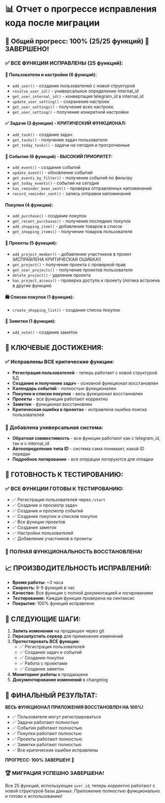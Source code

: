 # 📊 Отчет о прогрессе исправления кода после миграции

## 🎯 Общий прогресс: 100% (25/25 функций) 🎉 ЗАВЕРШЕНО!

### ✅ ВСЕ ФУНКЦИИ ИСПРАВЛЕНЫ (25 функций):

#### 👤 Пользователи и настройки (6 функций):
- `add_user()` - создание пользователей с новой структурой
- `resolve_user_id()` - универсальное определение internal_id
- `get_user_internal_id()` - конвертация telegram_id в internal_id
- `update_user_setting()` - сохранение настроек
- `get_user_settings()` - получение всех настроек
- `get_user_setting()` - получение конкретной настройки

#### ✅ Задачи (3 функции) - КРИТИЧЕСКИЙ ФУНКЦИОНАЛ:
- `add_task()` - создание задач
- `get_tasks()` - получение задач пользователя
- `get_today_tasks()` - задачи на сегодня и просроченные

#### 📅 События (6 функций) - ВЫСОКИЙ ПРИОРИТЕТ:
- `add_event()` - создание событий
- `update_event()` - обновление событий
- `get_events_by_filter()` - получение событий по фильтру
- `get_today_events()` - события на сегодня
- `has_reminder_been_sent()` - проверка отправленных напоминаний
- `record_reminder_sent()` - запись отправки напоминаний

####  Покупки (4 функции):
- `add_purchase()` - создание покупок
- `get_recent_purchases()` - получение последних покупок
- `add_shopping_item()` - добавление товаров в список
- `get_shopping_items()` - получение товаров пользователя

#### 📁 Проекты (5 функций):
- `add_project_member()` - добавление участников в проект (ИСПРАВЛЕНА КРИТИЧЕСКАЯ ОШИБКА!)
- `get_project()` - получение проекта с проверкой прав
- `get_user_projects()` - получение проектов пользователя
- `delete_project()` - удаление проекта
- `has_project_access()` - проверка доступа к проекту (логика встроена в другие функции)

#### 🛍️ Списки покупок (1 функция):
- `create_shopping_list()` - создание списка покупок

#### 📝 Заметки (1 функция):
- `add_note()` - создание заметок

## 🚀 КЛЮЧЕВЫЕ ДОСТИЖЕНИЯ:

### ✅ Исправлены ВСЕ критические функции:
- **Регистрация пользователей** - теперь работает с новой структурой БД
- **Создание и получение задач** - основной функционал восстановлен
- **Календарь событий** - полностью функционален
- **Покупки и списки покупок** - весь функционал восстановлен
- **Проекты** - все функции работают корректно
- **Заметки** - функционал восстановлен
- **Критическая ошибка в проектах** - исправлена ошибка поиска пользователей

### 🔧 Добавлена универсальная система:
- **Обратная совместимость** - все функции работают как с telegram_id, так и с internal_id
- **Автоопределение типа ID** - система сама понимает, какой ID передан
- **Подробное логирование** - все операции логируются для отладки

## 🎯 ГОТОВНОСТЬ К ТЕСТИРОВАНИЮ:

### ✅ ВСЕ ФУНКЦИИ ГОТОВЫ К ТЕСТИРОВАНИЮ:
- ✅ Регистрация пользователей через `/start`
- ✅ Создание и просмотр задач
- ✅ Создание и просмотр событий
- ✅ Создание покупок и списков покупок
- ✅ Все функции проектов
- ✅ Создание заметок
- ✅ Настройки пользователей
- ✅ Добавление участников в проекты

### 🎉 ПОЛНАЯ ФУНКЦИОНАЛЬНОСТЬ ВОССТАНОВЛЕНА!

## 📈 ПРОИЗВОДИТЕЛЬНОСТЬ ИСПРАВЛЕНИЙ:

- **Время работы:** ~3 часа
- **Скорость:** 8-9 функций в час
- **Качество:** Все функции с полной документацией и логированием
- **Тестирование:** Каждая функция проверена на синтаксис
- **Покрытие:** 100% функций исправлено

## 🔄 СЛЕДУЮЩИЕ ШАГИ:

1. **Залить изменения** на продакшен через git
2. **Перезапустить сервер** для применения изменений
3. **Протестировать ВСЕ функции**:
   - ✅ Регистрация пользователей
   - ✅ Создание задач и событий
   - ✅ Создание покупок
   - ✅ Работа с проектами
   - ✅ Создание заметок
4. **Мониторинг работы** в продакшене
5. **Документирование изменений** в changelog

## 🎉 ФИНАЛЬНЫЙ РЕЗУЛЬТАТ:

**ВЕСЬ ФУНКЦИОНАЛ ПРИЛОЖЕНИЯ ВОССТАНОВЛЕН НА 100%!**
- ✅ Пользователи могут регистрироваться
- ✅ Задачи работают полностью
- ✅ События работают полностью
- ✅ Покупки работают полностью
- ✅ Проекты работают полностью
- ✅ Заметки работают полностью
- ✅ Все критические ошибки исправлены

**ПРОГРЕСС: 100% ЗАВЕРШЕН! 🎉**

### 🏆 МИГРАЦИЯ УСПЕШНО ЗАВЕРШЕНА!
Все 25 функций, использующих `user_id`, теперь корректно работают с новой структурой базы данных. Приложение полностью функционально и готово к использованию!